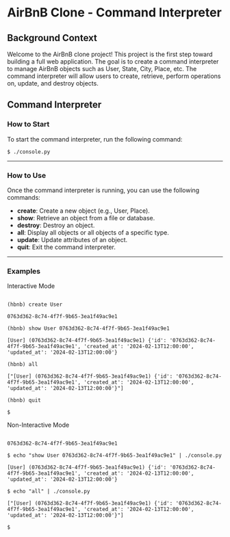 # AirBnB Clone - Command Interpreter #

## Background Context ##

Welcome to the AirBnB clone project! This project is the first step toward building a full web application. The goal is to create a command interpreter to manage AirBnB objects such as User, State, City, Place, etc. The command interpreter will allow users to create, retrieve, perform operations on, update, and destroy objects.

## Command Interpreter ##

### How to Start ###

To start the command interpreter, run the following command:

`$ ./console.py`

---

### How to Use ###

Once the command interpreter is running, you can use the following commands:
* **create**: Create a new object (e.g., User, Place).
* **show**: Retrieve an object from a file or database.
* **destroy**: Destroy an object.
* **all**: Display all objects or all objects of a specific type.
* **update**: Update attributes of an object.
* **quit**: Exit the command interpreter.

---

### Examples ###

Interactive Mode

```$ ./console.py

(hbnb) create User

0763d362-8c74-4f7f-9b65-3ea1f49ac9e1

(hbnb) show User 0763d362-8c74-4f7f-9b65-3ea1f49ac9e1

[User] (0763d362-8c74-4f7f-9b65-3ea1f49ac9e1) {'id': '0763d362-8c74-4f7f-9b65-3ea1f49ac9e1', 'created_at': '2024-02-13T12:00:00', 'updated_at': '2024-02-13T12:00:00'}

(hbnb) all

["[User] (0763d362-8c74-4f7f-9b65-3ea1f49ac9e1) {'id': '0763d362-8c74-4f7f-9b65-3ea1f49ac9e1', 'created_at': '2024-02-13T12:00:00', 'updated_at': '2024-02-13T12:00:00'}"]

(hbnb) quit

$
```

Non-Interactive Mode

```$ echo "create User" | ./console.py

0763d362-8c74-4f7f-9b65-3ea1f49ac9e1

$ echo "show User 0763d362-8c74-4f7f-9b65-3ea1f49ac9e1" | ./console.py

[User] (0763d362-8c74-4f7f-9b65-3ea1f49ac9e1) {'id': '0763d362-8c74-4f7f-9b65-3ea1f49ac9e1', 'created_at': '2024-02-13T12:00:00', 'updated_at': '2024-02-13T12:00:00'}

$ echo "all" | ./console.py

["[User] (0763d362-8c74-4f7f-9b65-3ea1f49ac9e1) {'id': '0763d362-8c74-4f7f-9b65-3ea1f49ac9e1', 'created_at': '2024-02-13T12:00:00', 'updated_at': '2024-02-13T12:00:00'}"]

$
```